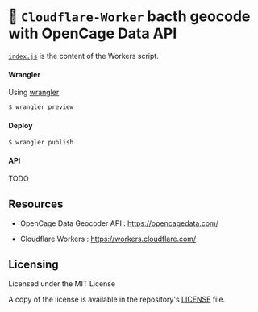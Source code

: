 # 👷 `Cloudflare-Worker` bacth geocode with OpenCage Data API

[`index.js`](index.js) is the content of the Workers script.

#### Wrangler

Using [wrangler](https://github.com/cloudflare/wrangler)

```bash
$ wrangler preview
```

#### Deploy

```bash
$ wrangler publish
```

#### API

TODO

## Resources

- OpenCage Data Geocoder API : https://opencagedata.com/

- Cloudflare Workers : https://workers.cloudflare.com/

## Licensing

Licensed under the MIT License

A copy of the license is available in the repository's [LICENSE](LICENSE) file.
